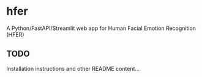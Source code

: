 # hfer
A Python/FastAPI/Streamlit web app for Human Facial Emotion Recognition (HFER)

## TODO
Installation instructions and other README content...
